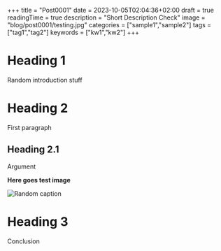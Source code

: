+++
title = "Post0001"
date = 2023-10-05T02:04:36+02:00
draft = true
readingTime = true
description = "Short Description Check"
image = "blog/post0001/testing.jpg"
categories = ["sample1","sample2"]
tags = ["tag1","tag2"]
keywords = ["kw1","kw2"]
+++

# Heading 1
Random introduction stuff

# Heading 2
First paragraph
## Heading 2.1
Argument

**Here goes test image**

![Random caption](blog/post0001/Aswath.jpeg)

# Heading 3
Conclusion